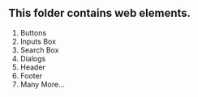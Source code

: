 ## This folder contains web elements.

1. Buttons
2. Inputs Box
3. Search Box
4. Dialogs
5. Header
6. Footer
7. Many More...
